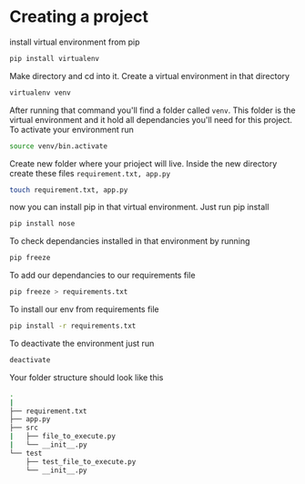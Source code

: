 # Creating a project

install virtual environment from pip
```bash
pip install virtualenv
```
Make directory and cd into it. Create a virtual environment in that directory
```bash
virtualenv venv
```
After running that command you'll find a folder called `venv`. This folder is the virtual environment and it hold all dependancies you'll need for this project.
To activate your environment run
```bash
source venv/bin.activate
```
Create new folder where your prioject will live. Inside the new directory create these files `requirement.txt, app.py`
```bash
touch requirement.txt, app.py
```
now you can install pip in that virtual environment. Just run pip install
```bash
pip install nose
```
To check dependancies installed in that environment by running
```bash
pip freeze
```
To add our dependancies to our requirements file
```bash
pip freeze > requirements.txt
```
To install our env from requirements file
```bash
pip install -r requirements.txt
```
To deactivate the environment just run
```bash
deactivate
```

Your folder structure should look like this
```bash
.
|
├── requirement.txt
├── app.py
├── src
|   ├── file_to_execute.py
|   └── __init__.py
└── test
    ├── test_file_to_execute.py
    └── __init__.py
```

